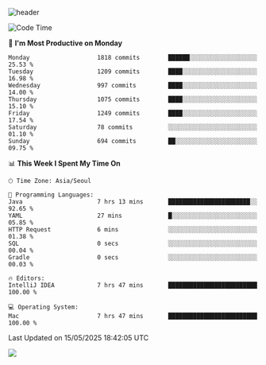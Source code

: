 ![header](https://capsule-render.vercel.app/api?type=Egg&color=timeAuto&height=300&section=header&text=PoPo&fontSize=90&animation=fadeIn)

  <!--START_SECTION:waka-->
![Code Time](http://img.shields.io/badge/Code%20Time-2%2C703%20hrs%2037%20mins-blue)

📅 **I'm Most Productive on Monday** 

```text
Monday                   1818 commits        ██████░░░░░░░░░░░░░░░░░░░   25.53 % 
Tuesday                  1209 commits        ████░░░░░░░░░░░░░░░░░░░░░   16.98 % 
Wednesday                997 commits         ████░░░░░░░░░░░░░░░░░░░░░   14.00 % 
Thursday                 1075 commits        ████░░░░░░░░░░░░░░░░░░░░░   15.10 % 
Friday                   1249 commits        ████░░░░░░░░░░░░░░░░░░░░░   17.54 % 
Saturday                 78 commits          ░░░░░░░░░░░░░░░░░░░░░░░░░   01.10 % 
Sunday                   694 commits         ██░░░░░░░░░░░░░░░░░░░░░░░   09.75 % 
```


📊 **This Week I Spent My Time On** 

```text
🕑︎ Time Zone: Asia/Seoul

💬 Programming Languages: 
Java                     7 hrs 13 mins       ███████████████████████░░   92.65 % 
YAML                     27 mins             █░░░░░░░░░░░░░░░░░░░░░░░░   05.85 % 
HTTP Request             6 mins              ░░░░░░░░░░░░░░░░░░░░░░░░░   01.38 % 
SQL                      0 secs              ░░░░░░░░░░░░░░░░░░░░░░░░░   00.04 % 
Gradle                   0 secs              ░░░░░░░░░░░░░░░░░░░░░░░░░   00.03 % 

🔥 Editors: 
IntelliJ IDEA            7 hrs 47 mins       █████████████████████████   100.00 % 

💻 Operating System: 
Mac                      7 hrs 47 mins       █████████████████████████   100.00 % 
```


 Last Updated on 15/05/2025 18:42:05 UTC
<!--END_SECTION:waka-->



<img src="https://capsule-render.vercel.app/api?type=Egg&color=timeAuto&height=300&section=footer&text=PoPo&fontSize=90&animation=fadeIn&reversal=true" />
